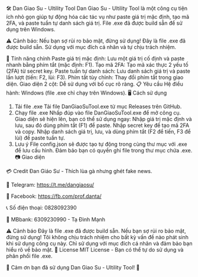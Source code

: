 🛠️ Dan Giao Su - Ultility Tool
Dan Giao Su - Ultility Tool là một công cụ tiện ích nhỏ gọn giúp tự động hóa các tác vụ như paste giá trị mặc định, tạo mã 2FA, và paste tuần tự danh sách giá trị. File .exe đã được build sẵn để sử dụng trên Windows.

⚠️ Cảnh báo: Nếu bạn sợ rủi ro bảo mật, đừng sử dụng! Đây là file .exe đã được build sẵn. Sử dụng với mục đích cá nhân và tự chịu trách nhiệm.

🚀 Tính năng chính
Paste giá trị mặc định: Lưu một giá trị cố định và paste nhanh bằng phím tắt (mặc định: F1).
Tạo mã 2FA: Tạo mã xác thực 2 yếu tố (2FA) từ secret key.
Paste tuần tự danh sách: Lưu danh sách giá trị và paste lần lượt (tiến: F2, lùi: F3).
Phím tắt tùy chỉnh: Thay đổi phím tắt trong giao diện.
Giao diện 2 cột: Dễ sử dụng với bố cục rõ ràng.
📋 Yêu cầu
Hệ điều hành: Windows (file .exe chỉ chạy trên Windows).
🖥️ Cách sử dụng
1. Tải file .exe
Tải file DanGiaoSuTool.exe từ mục Releases trên GitHub.
2. Chạy file .exe
Nhấp đúp vào file DanGiaoSuTool.exe để mở công cụ.
Giao diện sẽ hiện lên, bạn có thể sử dụng ngay:
Nhập giá trị mặc định và lưu, sau đó dùng phím tắt (F1) để paste.
Nhập secret key để tạo mã 2FA và copy.
Nhập danh sách giá trị, lưu, và dùng phím tắt (F2 để tiến, F3 để lùi) để paste tuần tự.
3. Lưu ý
File config.json sẽ được tạo tự động trong cùng thư mục với .exe để lưu cấu hình.
Đảm bảo bạn có quyền ghi file trong thư mục chứa .exe.
📷 Giao diện




💳 Credit
Đan Giáo Sư - Thích lùa gà nhưng ghét fake news.

📩 Telegram: https://t.me/dangiaosu/

📘 Facebook: https://fb.com/prof.danta/

📞 Số điện thoại: 0828092390

🏦 MBbank: 6309230990 - Tạ Đình Mạnh

⚠️ Cảnh báo
Đây là file .exe đã được build sẵn. Nếu bạn sợ rủi ro bảo mật, đừng sử dụng! Tôi không chịu trách nhiệm cho bất kỳ vấn đề nào phát sinh khi sử dụng công cụ này.
Chỉ sử dụng với mục đích cá nhân và đảm bảo bạn hiểu rõ về bảo mật.
📜 License
MIT License - Bạn có thể tự do sử dụng và phân phối file .exe.

🎉 Cảm ơn bạn đã sử dụng Dan Giao Su - Ultility Tool! 🎉

